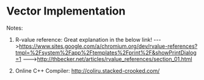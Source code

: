 # Vector Implementation

Notes: 
1. R-value reference: Great explanation in the below link!
                           --->https://www.sites.google.com/a/chromium.org/dev/rvalue-references?tmpl=%2Fsystem%2Fapp%2Ftemplates%2Fprint%2F&showPrintDialog=1
                           --->http://thbecker.net/articles/rvalue_references/section_01.html

2. Online C++ Compiler:
http://coliru.stacked-crooked.com/

